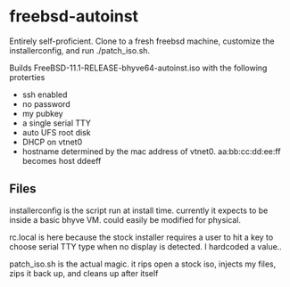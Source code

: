 freebsd-autoinst
======

Entirely self-proficient.  Clone to a fresh freebsd machine, customize the installerconfig, and run ./patch_iso.sh.

Builds FreeBSD-11.1-RELEASE-bhyve64-autoinst.iso with the following proterties

- ssh enabled
- no password
- my pubkey
- a single serial TTY
- auto UFS root disk
- DHCP on vtnet0
- hostname determined by the mac address of vtnet0.  aa:bb:cc:dd:ee:ff becomes host ddeeff


Files
------

installerconfig is the script run at install time.  currently it expects to be inside a basic bhyve VM.  could easily be modified for physical.

rc.local is here because the stock installer requires a user to hit a key to choose serial TTY type when no display is detected.  I hardcoded a value..

patch_iso.sh is the actual magic.  it rips open a stock iso, injects my files, zips it back up, and cleans up after itself
